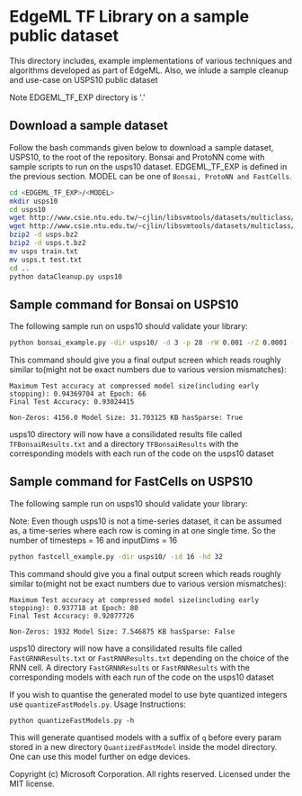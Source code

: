 # EdgeML TF Library on a sample public dataset

This directory includes, example implementations of various techniques and algorithms developed as
part of EdgeML. Also, we inlude a sample cleanup and use-case on USPS10 public dataset

Note EDGEML_TF_EXP directory is '.'

## Download a sample dataset
Follow the bash commands given below to download a sample dataset, USPS10, to the root of the repository. Bonsai and ProtoNN come with sample scripts to run on the usps10 dataset. EDGEML_TF_EXP is defined in the previous section. MODEL can be one of `Bonsai, ProtoNN and FastCells`.

```bash
cd <EDGEML_TF_EXP>/<MODEL>
mkdir usps10
cd usps10
wget http://www.csie.ntu.edu.tw/~cjlin/libsvmtools/datasets/multiclass/usps.bz2
wget http://www.csie.ntu.edu.tw/~cjlin/libsvmtools/datasets/multiclass/usps.t.bz2
bzip2 -d usps.bz2
bzip2 -d usps.t.bz2
mv usps train.txt
mv usps.t test.txt
cd ..
python dataCleanup.py usps10
```

## Sample command for Bonsai on USPS10
The following sample run on usps10 should validate your library:

```bash
python bonsai_example.py -dir usps10/ -d 3 -p 28 -rW 0.001 -rZ 0.0001 -rV 0.001 -rT 0.001 -sZ 0.2 -sW 0.3 -sV 0.3 -sT 0.62 -e 100 -s 1
```
This command should give you a final output screen which reads roughly similar to(might not be exact numbers due to various version mismatches):
```
Maximum Test accuracy at compressed model size(including early stopping): 0.94369704 at Epoch: 66
Final Test Accuracy: 0.93024415

Non-Zeros: 4156.0 Model Size: 31.703125 KB hasSparse: True
```

usps10 directory will now have a consilidated results file called `TFBonsaiResults.txt` and a directory `TFBonsaiResults` with the corresponding models with each run of the code on the usps10 dataset


## Sample command for FastCells on USPS10
The following sample run on usps10 should validate your library:

Note: Even though usps10 is not a time-series dataset, it can be assumed as, a time-series where each row is coming in at one single time.
So the number of timesteps = 16 and inputDims = 16

```bash
python fastcell_example.py -dir usps10/ -id 16 -hd 32
```
This command should give you a final output screen which reads roughly similar to(might not be exact numbers due to various version mismatches):

```
Maximum Test accuracy at compressed model size(including early stopping): 0.937718 at Epoch: 80
Final Test Accuracy: 0.92077726

Non-Zeros: 1932 Model Size: 7.546875 KB hasSparse: False
```
usps10 directory will now have a consilidated results file called `FastGRNNResults.txt` or `FastRNNResults.txt` depending on the choice of the RNN cell.
A directory `FastGRNNResults` or `FastRNNResults` with the corresponding models with each run of the code on the usps10 dataset

If you wish to quantise the generated model to use byte quantized integers use `quantizeFastModels.py`. Usage Instructions:

```
python quantizeFastModels.py -h
```

This will generate quantised models with a suffix of `q` before every param stored in a new directory `QuantizedFastModel` inside the model directory.
One can use this model further on edge devices.


Copyright (c) Microsoft Corporation. All rights reserved. 
Licensed under the MIT license.
